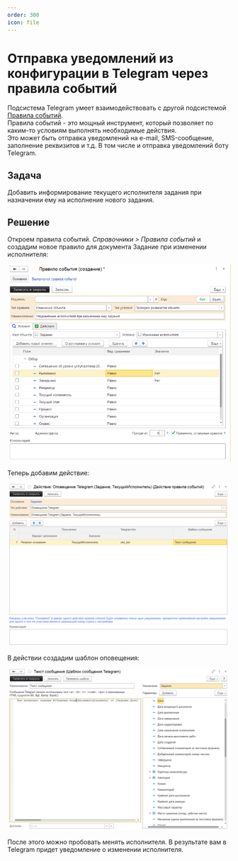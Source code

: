 ```yaml
---
order: 300
icon: file
---
```


# Отправка уведомлений из конфигурации в Telegram через правила событий

Подсистема Telegram умеет взаимодействовать с другой подсистемой [Правила событий](https://softonit.ru/FAQ/courses/?COURSE_ID=1&CHAPTER_ID=0449).  
Правила событий - это мощный инструмент, который позволяет по каким-то условиям выполнять необходимые действия.  
Это может быть отправка уведомлений на e-mail, SMS-сообщение, заполнение реквизитов и т.д. В том числе и отправка уведомлений боту Telegram.  

## Задача

Добавить информирование текущего исполнителя задания при назначении ему на исполнение нового задания.

## Решение

Откроем правила событий. *Справочники > Правила событий* и создадим новое правило для документа Задание при изменении исполнителя:

![01_ОтправкаУведомлений](static/01_ОтправкаУведомлений.png)

Теперь добавим действие:

![02_ОтправкаУведомлений](static/02_ОтправкаУведомлений.png)

В действии создадим шаблон оповещения:

![03_ОтправкаУведомлений](static/03_ОтправкаУведомлений.png)

После этого можно пробовать менять исполнителя. В результате вам в Telegram придет уведомление о изменении исполнителя.